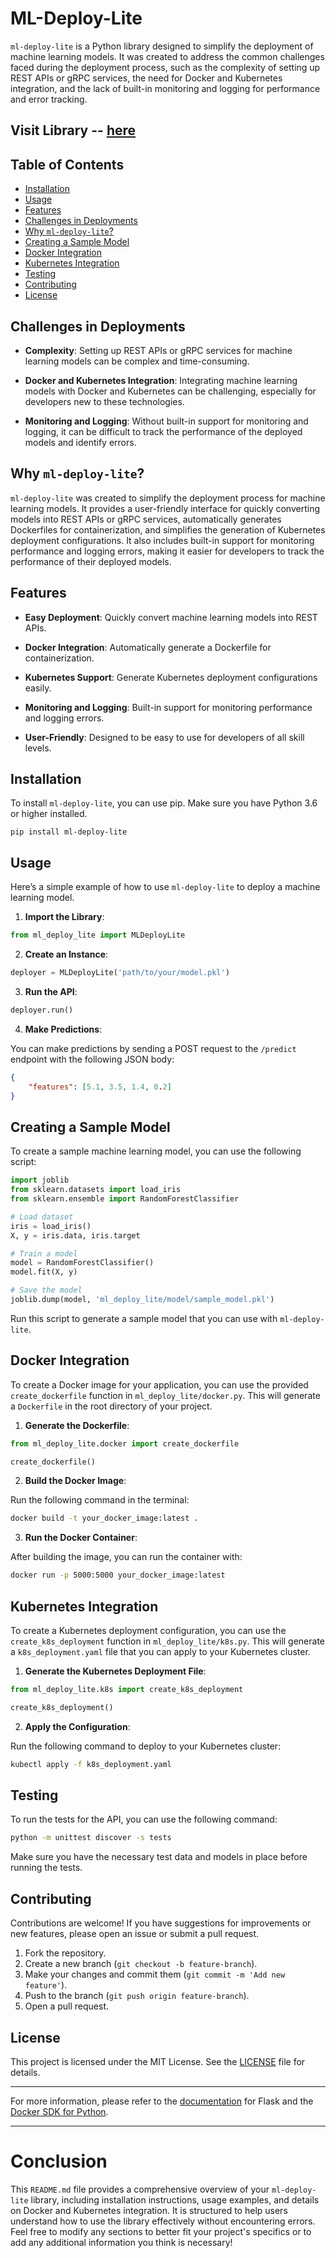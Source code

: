 # ML-Deploy-Lite

`ml-deploy-lite` is a Python library designed to simplify the deployment of machine learning models. It was created to address the common challenges faced during the deployment process, such as the complexity of setting up REST APIs or gRPC services, the need for Docker and Kubernetes integration, and the lack of built-in monitoring and logging for performance and error tracking.

## Visit Library -- [here](https://pypi.org/project/ml-deploy-lite/)

## Table of Contents

- [Installation](#installation)
- [Usage](#usage)
- [Features](#features)
- [Challenges in Deployments](#challenges-in-deployments)
- [Why `ml-deploy-lite`?](#why-ml-deploy-lite)
- [Creating a Sample Model](#creating-a-sample-model)
- [Docker Integration](#docker-integration)
- [Kubernetes Integration](#kubernetes-integration)
- [Testing](#testing)
- [Contributing](#contributing)
- [License](#license)

## Challenges in Deployments

- **Complexity**: Setting up REST APIs or gRPC services for machine learning models can be complex and time-consuming.

- **Docker and Kubernetes Integration**: Integrating machine learning models with Docker and Kubernetes can be challenging, especially for developers new to these technologies.

- **Monitoring and Logging**: Without built-in support for monitoring and logging, it can be difficult to track the performance of the deployed models and identify errors.

## Why `ml-deploy-lite`?

`ml-deploy-lite` was created to simplify the deployment process for machine learning models. It provides a user-friendly interface for quickly converting models into REST APIs or gRPC services, automatically generates Dockerfiles for containerization, and simplifies the generation of Kubernetes deployment configurations. It also includes built-in support for monitoring performance and logging errors, making it easier for developers to track the performance of their deployed models.

## Features

- **Easy Deployment**: Quickly convert machine learning models into REST APIs.

- **Docker Integration**: Automatically generate a Dockerfile for containerization.

- **Kubernetes Support**: Generate Kubernetes deployment configurations easily.

- **Monitoring and Logging**: Built-in support for monitoring performance and logging errors.

- **User-Friendly**: Designed to be easy to use for developers of all skill levels.

## Installation

To install `ml-deploy-lite`, you can use pip. Make sure you have Python 3.6 or higher installed.


```
pip install ml-deploy-lite

```

## Usage

Here’s a simple example of how to use `ml-deploy-lite` to deploy a machine learning model.

1. **Import the Library**:

```python
from ml_deploy_lite import MLDeployLite
```

2. **Create an Instance**:

```python
deployer = MLDeployLite('path/to/your/model.pkl')
```

3. **Run the API**:

```python
deployer.run()
```

4. **Make Predictions**:

You can make predictions by sending a POST request to the `/predict` endpoint with the following JSON body:

```json
{
    "features": [5.1, 3.5, 1.4, 0.2]
}
```

## Creating a Sample Model

To create a sample machine learning model, you can use the following script:

```python
import joblib
from sklearn.datasets import load_iris
from sklearn.ensemble import RandomForestClassifier

# Load dataset
iris = load_iris()
X, y = iris.data, iris.target

# Train a model
model = RandomForestClassifier()
model.fit(X, y)

# Save the model
joblib.dump(model, 'ml_deploy_lite/model/sample_model.pkl')
```

Run this script to generate a sample model that you can use with `ml-deploy-lite`.

## Docker Integration

To create a Docker image for your application, you can use the provided `create_dockerfile` function in `ml_deploy_lite/docker.py`. This will generate a `Dockerfile` in the root directory of your project.

1. **Generate the Dockerfile**:

```python
from ml_deploy_lite.docker import create_dockerfile

create_dockerfile()
```

2. **Build the Docker Image**:

Run the following command in the terminal:

```bash
docker build -t your_docker_image:latest .
```

3. **Run the Docker Container**:

After building the image, you can run the container with:

```bash
docker run -p 5000:5000 your_docker_image:latest
```

## Kubernetes Integration

To create a Kubernetes deployment configuration, you can use the `create_k8s_deployment` function in `ml_deploy_lite/k8s.py`. This will generate a `k8s_deployment.yaml` file that you can apply to your Kubernetes cluster.

1. **Generate the Kubernetes Deployment File**:

```python
from ml_deploy_lite.k8s import create_k8s_deployment

create_k8s_deployment()
```

2. **Apply the Configuration**:

Run the following command to deploy to your Kubernetes cluster:

```bash
kubectl apply -f k8s_deployment.yaml
```

## Testing

To run the tests for the API, you can use the following command:

```bash
python -m unittest discover -s tests
```

Make sure you have the necessary test data and models in place before running the tests.

## Contributing

Contributions are welcome! If you have suggestions for improvements or new features, please open an issue or submit a pull request.

1. Fork the repository.
2. Create a new branch (`git checkout -b feature-branch`).
3. Make your changes and commit them (`git commit -m 'Add new feature'`).
4. Push to the branch (`git push origin feature-branch`).
5. Open a pull request.

## License

This project is licensed under the MIT License. See the [LICENSE](LICENSE) file for details.

---

For more information, please refer to the [documentation](https://flask.palletsprojects.com/) for Flask and the [Docker SDK for Python](https://docker-py.readthedocs.io/en/stable/).

---


# Conclusion

This `README.md` file provides a comprehensive overview of your `ml-deploy-lite` library, including installation instructions, usage examples, and details on Docker and Kubernetes integration. It is structured to help users understand how to use the library effectively without encountering errors. Feel free to modify any sections to better fit your project's specifics or to add any additional information you think is necessary!

